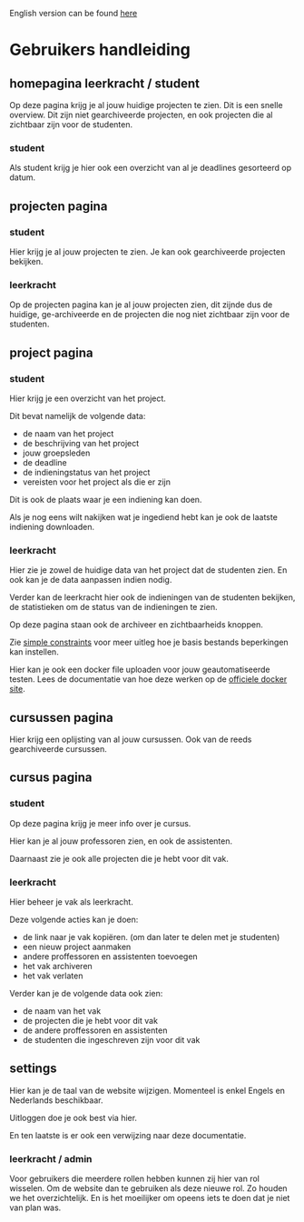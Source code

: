 English version can be found [here](documentation.md)

# Gebruikers handleiding

## homepagina leerkracht / student

Op deze pagina krijg je al jouw huidige projecten te zien. Dit is een snelle overview.
Dit zijn niet gearchiveerde projecten, en ook projecten die al zichtbaar zijn voor de studenten.

### student

Als student krijg je hier ook een overzicht van al je deadlines gesorteerd op datum.

## projecten pagina

### student

Hier krijg je al jouw projecten te zien. Je kan ook gearchiveerde projecten bekijken.

### leerkracht

Op de projecten pagina kan je al jouw projecten zien, dit zijnde dus de huidige, ge-archiveerde en de projecten
die nog niet zichtbaar zijn voor de studenten.

## project pagina

### student

Hier krijg je een overzicht van het project.

Dit bevat namelijk de volgende data:
- de naam van het project
- de beschrijving van het project
- jouw groepsleden
- de deadline
- de indieningstatus van het project
- vereisten voor het project als die er zijn

Dit is ook de plaats waar je een indiening kan doen.

Als je nog eens wilt nakijken wat je ingediend hebt kan je ook de laatste
indiening downloaden.


### leerkracht

Hier zie je zowel de huidige data van het project dat de studenten zien.
En ook kan je de data aanpassen indien nodig.

Verder kan de leerkracht hier ook de indieningen van de studenten bekijken,
de statistieken om de status van de indieningen te zien.

Op deze pagina staan ook de archiveer en zichtbaarheids knoppen.

Zie [simple constraints](simple_constraints.md) voor meer uitleg hoe je basis bestands beperkingen kan instellen.

Hier kan je ook een docker file uploaden voor jouw geautomatiseerde testen.
Lees de documentatie van hoe deze werken op de [officiele docker site](https://docs.docker.com/reference/dockerfile/).

## cursussen pagina

Hier krijg een oplijsting van al jouw cursussen.
Ook van de reeds gearchiveerde cursussen.

## cursus pagina

### student

Op deze pagina krijg je meer info over je cursus.

Hier kan je al jouw professoren zien, en ook de assistenten.

Daarnaast zie je ook alle projecten die je hebt voor dit vak.

### leerkracht

Hier beheer je vak als leerkracht.

Deze volgende acties kan je doen:
- de link naar je vak kopiëren. (om dan later te delen met je studenten)
- een nieuw project aanmaken
- andere proffessoren en assistenten toevoegen
- het vak archiveren
- het vak verlaten

Verder kan je de volgende data ook zien:
- de naam van het vak
- de projecten die je hebt voor dit vak
- de andere proffessoren en assistenten
- de studenten die ingeschreven zijn voor dit vak

## settings

Hier kan je de taal van de website wijzigen. Momenteel is enkel Engels en Nederlands beschikbaar.

Uitloggen doe je ook best via hier.

En ten laatste is er ook een verwijzing naar deze documentatie.

### leerkracht / admin

Voor gebruikers die meerdere rollen hebben kunnen zij hier van rol wisselen.
Om de website dan te gebruiken als deze nieuwe rol.
Zo houden we het overzichtelijk. En is het moeilijker om opeens iets te doen dat je niet van plan was.


